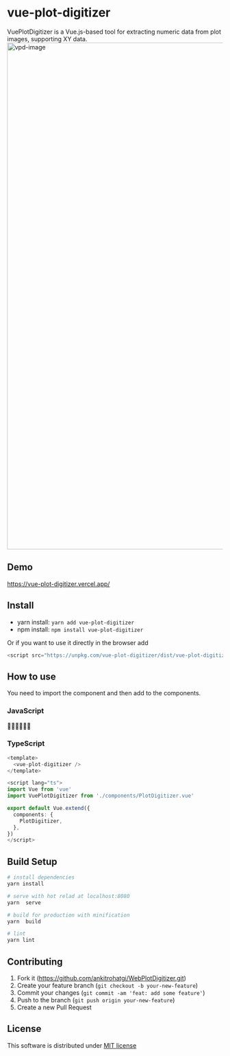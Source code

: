 # vue-plot-digitizer

VuePlotDigitizer is a Vue.js-based tool for extracting numeric data from plot images, supporting XY data.
<img width="1180" alt="vpd-image" src="https://user-images.githubusercontent.com/30012556/136004973-33c3bf15-51ae-40f8-a598-c39209886988.png">

## Demo
https://vue-plot-digitizer.vercel.app/

## Install

- yarn install: `yarn add vue-plot-digitizer`
- npm install: `npm install vue-plot-digitizer`

Or if you want to use it directly in the browser add
``` js
<script src="https://unpkg.com/vue-plot-digitizer/dist/vue-plot-digitizer.min.js"></script>
```

## How to use
You need to import the component and then add to the components.

### JavaScript

👷‍♂️👷‍♂️👷‍♂️

### TypeScript

``` TypeScript
<template>
  <vue-plot-digitizer />
</template>

<script lang="ts">
import Vue from 'vue'
import VuePlotDigitizer from './components/PlotDigitizer.vue'

export default Vue.extend({
  components: {
    PlotDigitizer,
  },
})
</script>

```

## Build Setup

``` sh
# install dependencies
yarn install

# serve with hot relad at localhost:8080
yarn  serve

# build for production with minification
yarn  build

# lint
yarn lint
```

## Contributing
1. Fork it (https://github.com/ankitrohatgi/WebPlotDigitizer.git)
2. Create your feature branch (`git checkout -b your-new-feature`)
3. Commit your changes (`git commit -am 'feat: add some feature'`)
4. Push to the branch (`git push origin your-new-feature`)
5. Create a new Pull Request

## License
This software is distributed under [MIT license](https://raw.githubusercontent.com/t29mato/vue-plot-digitizer/main/LICENSE.txt)
